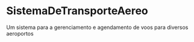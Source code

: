# SistemaDeTransporteAereo
Um sistema para a gerenciamento e agendamento de voos para diversos aeroportos
